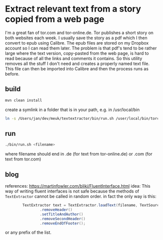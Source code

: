 # Extract relevant text from a story copied from a web page

I'm a great fan of tor.com and tor-online.de. Tor publishes a short story on both websites each week. I usually save the story as a pdf which I then convert to epub using Calibre.
The epub files are stored on my Dropbox account so I can read them later. The problem is that pdf's tend to be rather large where the text version, copy-pasted from the web page, is hard to read 
because of all the links and comments it contains. So this utility removes all the stuff I don't need and creates a properly named text file.
This file can then be imported into Calibre and then the process runs as before.

## build 

```bash
mvn clean install
```

create a symlink in a folder that is in your path, e.g. in /usr/local/bin

```bash
ln -s /Users/jan/dev/meuk/textextractor/bin/run.sh /user/local/bin/torconvert
```

## run

```bash
./bin/run.sh <filename>
```

where filename should end in .de (for text from tor-online.de) or .com (for text from tor.com)
 
 
## blog

references: https://martinfowler.com/bliki/FluentInterface.html
idea: This way of writing fluent interfaces is not safe because the methods of  `TextExtractor` cannot be called in random order. 
in fact the only way is this:

```java
        TextExtractor text = TextExtractor.loadText(filename, TextSource.whatTypeIsThis(filename))
                .removeHeader()
                .setTitleAndAuthor()
                .removeSecondHeader()
                .removeEndOfFooter();
```

or any prefix of the list.
